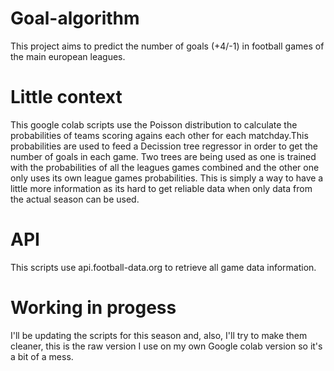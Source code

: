 # Goal-algorithm

This project aims to predict the number of goals (+4/-1) in football games of the main european leagues.

# Little context

This google colab scripts use the Poisson distribution to calculate the probabilities of teams scoring agains each other for each matchday.This probabilities are used to feed a Decission tree regressor in order to get the number of goals in each game. Two trees are being used as one is trained with the probabilities of all the leagues games combined and the other one only uses its own league games probabilities. This is simply a way to have a little more information as its hard to get reliable data when only data from the actual season can be used.

# API

This scripts use api.football-data.org to retrieve all game data information.

# Working in progess

I'll be updating the scripts for this season and, also, I'll try to make them cleaner, this is the raw version I use on my own Google colab version so it's a bit of a mess. 

